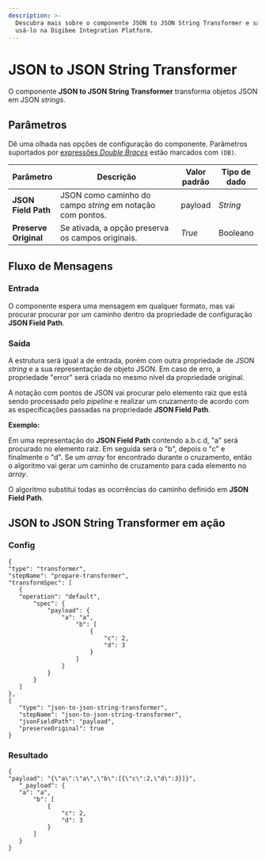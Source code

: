 ```yaml
---
description: >-
  Descubra mais sobre o componente JSON to JSON String Transformer e saiba como
  usá-lo na Digibee Integration Platform.
---
```


# JSON to JSON String Transformer

O componente **JSON to JSON String Transformer** transforma objetos JSON em JSON _strings_.

## Parâmetros

Dê uma olhada nas opções de configuração do componente. Parâmetros suportados por [expressões _Double Braces_](https://docs.digibee.com/documentation/v/pt-br/build/double-braces) estão marcados com `(DB)`.

<table data-full-width="true"><thead><tr><th>Parâmetro</th><th width="299">Descrição</th><th>Valor padrão</th><th>Tipo de dado</th></tr></thead><tbody><tr><td><strong>JSON Field Path</strong></td><td>JSON como caminho do campo <em>string</em> em notação com pontos.</td><td>payload</td><td><em>String</em></td></tr><tr><td><strong>Preserve Original</strong></td><td>Se ativada, a opção preserva os campos originais.</td><td><em>True</em></td><td>Booleano</td></tr></tbody></table>

## Fluxo de Mensagens

### Entrada

O componente espera uma mensagem em qualquer formato, mas vai procurar procurar por um caminho dentro da propriedade de configuração **JSON Field Path**.

### Saída

A estrutura será igual a de entrada, porém com outra propriedade de JSON _string_ e a sua representação de objeto JSON. Em caso de erro, a propriedade "error" será criada no mesmo nível da propriedade original.

A notação com pontos de JSON vai procurar pelo elemento raiz que está sendo processado pelo _pipeline_ e realizar um cruzamento de acordo com as especificações passadas na propriedade **JSON Field Path**.

**Exemplo:**

Em uma representação do **JSON Field Path** contendo a.b.c.d, "a" será procurado no elemento raiz. Em seguida será o "b", depois o "c" e finalmente o "d". Se um _array_ for encontrado durante o cruzamento, então o algoritmo vai gerar um caminho de cruzamento para cada elemento no _array_.

O algoritmo substitui todas as ocorrências do caminho definido em **JSON Field Path**.

## JSON to JSON String Transformer em ação

### Config

```
{
"type": "transformer",
"stepName": "prepare-transformer",
"transformSpec": [
   {
   "operation": "default",
       "spec": {
           "payload": {
               "a": "a",
                   "b": [
                       {
                           "c": 2,
                           "d": 3
                       }
                   ]
               }
           }
       }
   ]
},
{
   "type": "json-to-json-string-transformer",
   "stepName": "json-to-json-string-transformer",
   "jsonFieldPath": "payload",
   "preserveOriginal": true
}
```

### Resultado

```
{
"payload": "{\"a\":\"a\",\"b\":[{\"c\":2,\"d\":3}]}",
   "_payload": {
   "a": "a",
       "b": [
           {
               "c": 2,
               "d": 3
           }
       ]
   }
}
```

